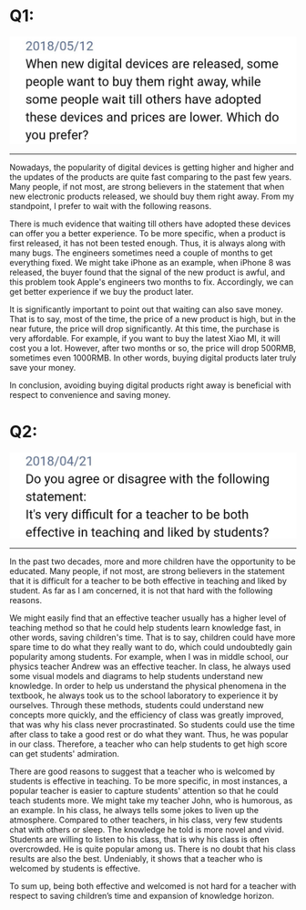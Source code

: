 

# Q1:

![1](./1.jpeg)

------

Nowadays, the popularity of digital devices is getting higher and higher and the updates of the products are quite fast comparing to the past few years. Many people, if not most, are strong believers in the statement that when new electronic products released, we should buy them right away. From my standpoint, I prefer to wait with the following reasons.

There is much evidence that waiting till others have adopted these devices can offer you a better experience. To be more specific, when a product is first released, it has not been tested enough. Thus, it is always along with many bugs. The engineers sometimes need a couple of months to get everything fixed. We might take iPhone as an example, when iPhone 8 was released, the buyer found that the signal of the new product is awful, and this problem took Apple's engineers two months to fix. Accordingly, we can get better experience if we buy the product later.

It is significantly important to point out that waiting can also save money. That is to say, most of the time, the price of a new product is high, but in the near future, the price will drop significantly. At this time, the purchase is very affordable. For example, if you want to buy the latest Xiao MI, it will cost you a lot. However, after two months or so, the price will drop 500RMB, sometimes even 1000RMB. In other words, buying digital products later truly save your money.

In conclusion, avoiding buying digital products right away is beneficial with respect to convenience and saving money. 



# Q2:

![2](./2.jpeg)

------

In the past two decades, more and more children have the opportunity to be educated. Many people, if not most, are strong believers in the statement that it is difficult for a teacher to be both effective in teaching and liked by student. As far as I am concerned, it is not that hard with the following reasons.

We might easily find that an effective teacher usually has a higher level of teaching method so that he could help students learn knowledge fast, in other words, saving children's time. That is to say, children could have more spare time to do what they really want to do, which could undoubtedly gain popularity among students. For example, when I was in middle school, our physics teacher Andrew was an effective teacher. In class, he always used some visual models and diagrams to help students understand new knowledge. In order to help us understand the physical phenomena in the textbook, he always took us to the school laboratory to experience it by ourselves. Through these methods, students could understand new concepts more quickly, and the efficiency of class was greatly improved, that was why his class never procrastinated. So students could use the time after class to take a good rest or do what they want. Thus, he was popular in our class. Therefore, a teacher who can help students to get high score can get students' admiration.

There are good reasons to suggest that a teacher who is welcomed by students is effective in teaching. To be more specific, in most instances,  a popular teacher is easier to capture students' attention so that he could teach students more. We might take my teacher John, who is humorous, as an example. In his class, he always tells some jokes to liven up the atmosphere. Compared to other teachers, in his class, very few students chat with others or sleep. The knowledge he told is more novel and vivid. Students are willing to listen to his class, that is why his class is often overcrowded. He is quite popular among us. There is no doubt that his class results are also the best. Undeniably, it shows that a teacher who is welcomed by students is effective.

To sum up, being both effective and welcomed is not hard for a teacher with respect to saving children’s time and expansion of knowledge horizon.

